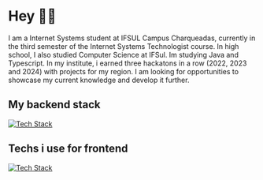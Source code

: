 # Hey 👋🏻

I am a Internet Systems student at IFSUL Campus Charqueadas, currently in the third semester of the Internet Systems Technologist course. In high school, I also studied Computer Science at IFSul. Im studying Java and Typescript. In my institute, i earned three hackatons in a row (2022, 2023 and 2024) with projects for my region. I am looking for opportunities to showcase my current knowledge and develop it further. 

## My backend stack

[![Tech Stack](https://skillicons.dev/icons?i=java,spring,js,ts,nodejs,jest,prisma,express,docker,aws,mysql,postgresql,sqlite)](https://skillicons.dev)

## Techs i use for frontend

[![Tech Stack](https://skillicons.dev/icons?i=figma,html,css,react,next)](https://skillicons.dev)

